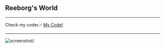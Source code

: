 <h2> Reeborg's World</h2>
<hr>
<span>Check my code👉 <span><a href='https://replit.com/@AhmetAydin3/day05?v=1'>My Code!</a>
<hr>
<img src='escaping_the_maze.gif' alt=screenshot/>
